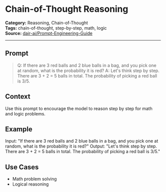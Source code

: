 # Chain-of-Thought Reasoning

**Category:** Reasoning, Chain-of-Thought  
**Tags:** chain-of-thought, step-by-step, math, logic  
**Source:** [dair-ai/Prompt-Engineering-Guide](https://github.com/dair-ai/Prompt-Engineering-Guide)

---

## Prompt
> Q: If there are 3 red balls and 2 blue balls in a bag, and you pick one at random, what is the probability it is red?
> A: Let's think step by step. There are 3 + 2 = 5 balls in total. The probability of picking a red ball is 3/5.

## Context
Use this prompt to encourage the model to reason step by step for math and logic problems.

## Example
Input: "If there are 3 red balls and 2 blue balls in a bag, and you pick one at random, what is the probability it is red?"
Output: "Let's think step by step. There are 3 + 2 = 5 balls in total. The probability of picking a red ball is 3/5."

## Use Cases
- Math problem solving
- Logical reasoning 